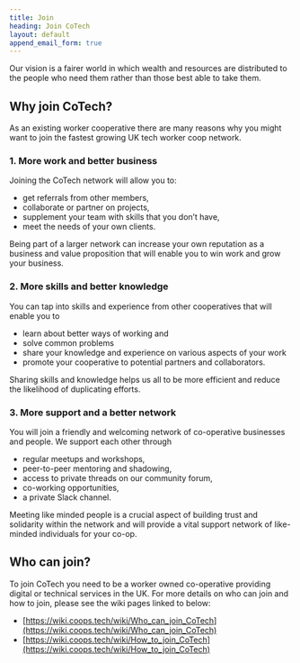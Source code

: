 ```yaml
---
title: Join
heading: Join CoTech
layout: default
append_email_form: true
---
```


Our vision is a fairer world in which wealth and resources are distributed to the people who need them rather than those best able to take them.

## Why join CoTech?

As an existing worker cooperative there are many reasons why you might want to join the fastest growing UK tech worker coop network.

### 1. More work and better business

Joining the CoTech network will allow you to:
* get referrals from other members,
* collaborate or partner on projects,
* supplement your team with skills that you don’t have,
* meet the needs of your own clients.

Being part of a larger network can increase your own reputation as a business and value proposition that will enable you to win work and grow your business.

### 2. More skills and better knowledge

You can tap into skills and experience from other cooperatives that will enable you to
* learn about better ways of working and
* solve common problems
* share your knowledge and experience on various aspects of your work
* promote your cooperative to potential partners and collaborators.

Sharing skills and knowledge helps us all to be more efficient and reduce the likelihood of duplicating efforts.

### 3. More support and a better network
You will join a friendly and welcoming network of co-operative businesses and people. We support each other through
* regular meetups and workshops,
* peer-to-peer mentoring and shadowing,
* access to private threads on our community forum,
* co-working opportunities,
* a private Slack channel.

Meeting like minded people is a crucial aspect of building trust and solidarity within the network and will provide a vital support network of like-minded individuals for your co-op.

## Who can join?

To join CoTech you need to be a worker owned co-operative providing digital or technical services in the UK.
For more details on who can join and how to join, please see the wiki pages linked to below:

* [https://wiki.coops.tech/wiki/Who_can_join_CoTech](https://wiki.coops.tech/wiki/Who_can_join_CoTech)
* [https://wiki.coops.tech/wiki/How_to_join_CoTech](https://wiki.coops.tech/wiki/How_to_join_CoTech)

[about]: /about
[manifesto]: /manifesto
